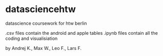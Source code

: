 # datasciencehtw
datascience coursework for htw berlin

.csv files contain the android and apple tables
.ipynb files contain all the coding and visualisiation
 
by Andrej K., Max W., Leo F., Lars F.
